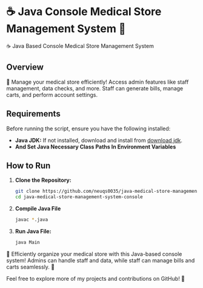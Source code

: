 # ☕ Java Console Medical Store Management System 🏥
☕ Java Based Console Medical Store Management System


## Overview

🏥 Manage your medical store efficiently! Access admin features like staff management, data checks, and more. Staff can generate bills, manage carts, and perform account settings.

## Requirements

Before running the script, ensure you have the following installed:

- **Java JDK:** If not installed, download and install from [download jdk](https://www.oracle.com/java/technologies/downloads/).
- **And Set Java Necessary Class Paths In Environment Variables**

## How to Run

1. **Clone the Repository:**
   ```bash
   git clone https://github.com/neuqs0035/java-medical-store-management-system-console.git
   cd java-medical-store-management-system-console
   ```
2. **Compile Java File**
   ```bash
   javac *.java
   ```

3. **Run Java File:**
   ```bash
   java Main
   ```

   
📝 Efficiently organize your medical store with this Java-based console system! Admins can handle staff and data, while staff can manage bills and carts seamlessly. 🏥

Feel free to explore more of my projects and contributions on GitHub! 🚀

